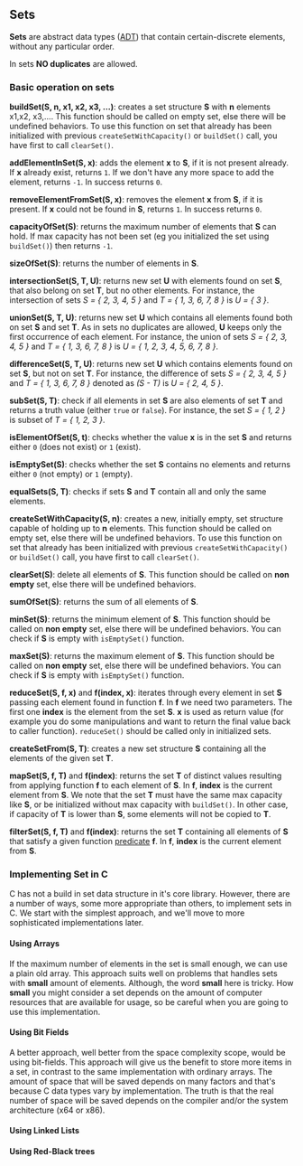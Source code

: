 ## Sets

**Sets** are abstract data types ([ADT](https://en.wikipedia.org/wiki/Abstract_data_type)) that contain certain-discrete elements, without any particular order. 

In sets **NO duplicates** are allowed.

### Basic operation on sets

**buildSet(S, n, x1, x2, x3, ...)**: creates a set structure **S** with **n** elements x1,x2, x3,…. This function should be called on empty set, else there will be undefined behaviors. To use this function on set that already has been initialized with previous `createSetWithCapacity()` or `buildSet()` call, you have first to call `clearSet()`.

**addElementInSet(S, x)**: adds the element **x** to **S**, if it is not present already. If **x** already exist, returns `1`. If we don't have any more space to add the element, returns `-1`. In success returns `0`.

**removeElementFromSet(S, x)**: removes the element **x** from **S**, if it is present. If **x** could not be found in **S**, returns `1`. In success returns `0`.

**capacityOfSet(S)**: returns the maximum number of elements that **S** can hold. If max capacity has not been set (eg you initialized the set using `buildSet()`) then returns `-1`.

**sizeOfSet(S)**: returns the number of elements in **S**.

**intersectionSet(S, T, U)**: returns new set **U** with elements found on set **S**, that also belong on set **T**, but no other elements. For instance, the intersection of sets  *S = { 2, 3, 4, 5 }*  and *T = { 1, 3, 6, 7, 8 }* is *U = { 3 }*.

**unionSet(S, T, U)**: returns new set **U** which contains all elements found both on set **S** and set **T**. As in sets no duplicates are allowed, **U** keeps only the first occurrence of each element. For instance, the union of sets *S = { 2, 3, 4, 5 }* and *T = { 1, 3, 6, 7, 8 }* is *U = { 1, 2, 3, 4, 5, 6, 7, 8 }*.

**differenceSet(S, T, U)**: returns new set **U** which contains elements found on set **S**, but not on set **T**. For instance, the difference of sets *S = { 2, 3, 4, 5 }* and *T = { 1, 3, 6, 7, 8 }* denoted as *(S - T)* is *U = { 2, 4, 5 }*.

**subSet(S, T)**: check if all elements in set **S** are also elements of set **T** and returns a truth value (either `true` or `false`). For instance, the set *S = { 1, 2 }* is subset of *T = { 1, 2, 3 }*.

**isElementOfSet(S, t)**: checks whether the value **x** is in the set **S** and returns either `0` (does not exist) or `1` (exist).

**isEmptySet(S)**: checks whether the set **S** contains no elements and returns either `0` (not empty) or `1` (empty).

**equalSets(S, T)**: checks if sets **S** and **T** contain all and only the same elements. 

**createSetWithCapacity(S, n)**: creates a new, initially empty, set structure capable of holding up to **n** elements. This function should be called on empty set, else there will be undefined behaviors. To use this function on set that already has been initialized with previous `createSetWithCapacity()` or `buildSet()` call, you have first to call `clearSet()`.

**clearSet(S)**: delete all elements of **S**. This function should be called on **non empty** set, else there will be undefined behaviors.

**sumOfSet(S)**: returns the sum of all elements of **S**.

**minSet(S)**: returns the minimum element of **S**. This function should be called on **non empty** set, else there will be undefined behaviors. You can check if **S** is empty with `isEmptySet()` function.

**maxSet(S)**: returns the maximum element of **S**. This function should be called on **non empty** set, else there will be undefined behaviors. You can check if **S** is empty with `isEmptySet()` function.

**reduceSet(S, f, x)** and **f(index, x)**: iterates through every element in set **S** passing each element found in function **f**. In **f** we need two parameters. The first one **index** is the element from the set **S**. **x** is used as return value (for example you do some manipulations and want to return the final value back to caller function). `reduceSet()` should be called only in initialized sets.

**createSetFrom(S, T)**: creates a new set structure **S** containing all the elements of the given set **T**.

**mapSet(S, f, T)** and **f(index)**: returns the set **T** of distinct values resulting from applying function **f** to each element of **S**. In **f**, **index** is the current element from **S**. We note that the set **T** must have the same max capacity like **S**, or be initialized without max capacity with `buildSet()`. In other case, if capacity of **T** is lower than **S**, some elements will not be copied to **T**.

**filterSet(S, f, T)** and **f(index)**: returns the set **T** containing all elements of **S** that satisfy a given function [predicate](https://en.wikipedia.org/wiki/Predicate_(mathematical_logic)) **f**. In **f**, **index** is the current element from **S**.


### Implementing Set in C

C has not a build in set data structure in it's core library. However, there are a number of ways, some more appropriate than others, to implement sets in C. We start with the simplest approach, and we'll move to more sophisticated implementations later.

#### Using Arrays

If the maximum number of elements in the set is small enough, we can use a plain old array. This approach suits well on problems that handles sets with **small** amount of elements. Although, the word **small** here is tricky. How **small** you might consider a set depends on the amount of computer resources that are available for usage, so be careful when you are going to use this implementation.

#### Using Bit Fields

A better approach, well better from the space complexity scope, would be using bit-fields. This approach will give us the benefit to store more items in a set, in contrast to the same implementation with ordinary arrays. The amount of space that will be saved depends on many factors and that's because C data types vary by implementation. The truth is that the real number of space will be saved depends on the compiler and/or the system architecture (x64 or x86).

#### Using Linked Lists

#### Using Red-Black trees
